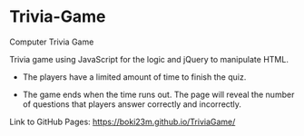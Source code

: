 # Trivia-Game
Computer Trivia Game

Trivia game using JavaScript for the logic and jQuery to manipulate HTML.

* The players have a limited amount of time to finish the quiz. 

* The game ends when the time runs out. The page will reveal the number of questions that players answer correctly and incorrectly.

Link to GitHub Pages: https://boki23m.github.io/TriviaGame/
